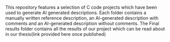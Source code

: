 This repository features a selection of C code projects which have been used to generate AI generated descriptions. Each folder contains a manually written reference description, an AI-generated description with comments and an AI-generated description without comments. 
The Final results folder contains all the results of our project which can be read about in our thesis(link provided here once published)
